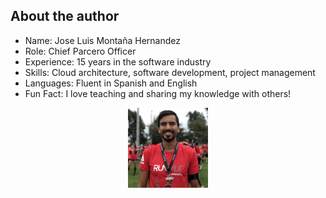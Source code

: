 ## About the author

- Name: Jose Luis Montaña Hernandez
- Role: Chief Parcero Officer
- Experience: 15 years in the software industry
- Skills: Cloud architecture, software development, project management
- Languages: Fluent in Spanish and English
- Fun Fact: I love teaching and sharing my knowledge with others!

<img src="media/images/me.jpg" alt="me" style="width:128px;height:128px;display:block;margin:0 auto;">
